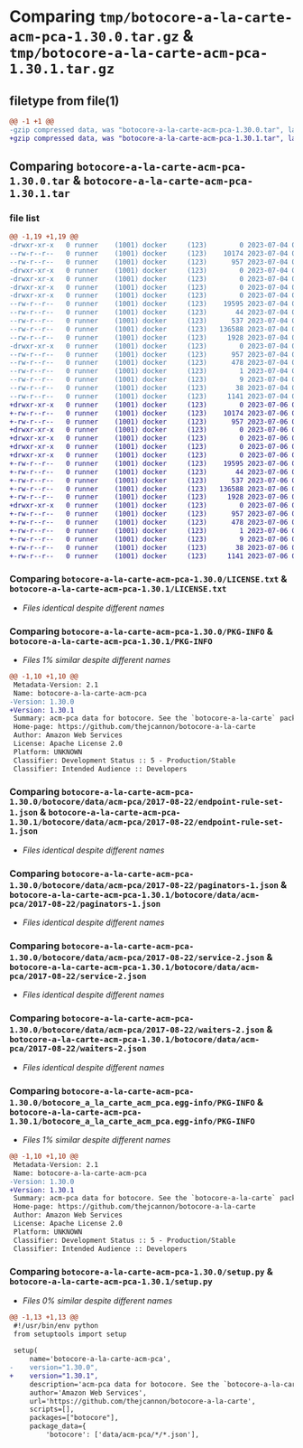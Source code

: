 # Comparing `tmp/botocore-a-la-carte-acm-pca-1.30.0.tar.gz` & `tmp/botocore-a-la-carte-acm-pca-1.30.1.tar.gz`

## filetype from file(1)

```diff
@@ -1 +1 @@
-gzip compressed data, was "botocore-a-la-carte-acm-pca-1.30.0.tar", last modified: Tue Jul  4 01:44:08 2023, max compression
+gzip compressed data, was "botocore-a-la-carte-acm-pca-1.30.1.tar", last modified: Thu Jul  6 01:44:46 2023, max compression
```

## Comparing `botocore-a-la-carte-acm-pca-1.30.0.tar` & `botocore-a-la-carte-acm-pca-1.30.1.tar`

### file list

```diff
@@ -1,19 +1,19 @@
-drwxr-xr-x   0 runner    (1001) docker     (123)        0 2023-07-04 01:44:08.958348 botocore-a-la-carte-acm-pca-1.30.0/
--rw-r--r--   0 runner    (1001) docker     (123)    10174 2023-07-04 01:44:08.000000 botocore-a-la-carte-acm-pca-1.30.0/LICENSE.txt
--rw-r--r--   0 runner    (1001) docker     (123)      957 2023-07-04 01:44:08.958348 botocore-a-la-carte-acm-pca-1.30.0/PKG-INFO
-drwxr-xr-x   0 runner    (1001) docker     (123)        0 2023-07-04 01:44:08.958348 botocore-a-la-carte-acm-pca-1.30.0/botocore/
-drwxr-xr-x   0 runner    (1001) docker     (123)        0 2023-07-04 01:44:08.958348 botocore-a-la-carte-acm-pca-1.30.0/botocore/data/
-drwxr-xr-x   0 runner    (1001) docker     (123)        0 2023-07-04 01:44:08.958348 botocore-a-la-carte-acm-pca-1.30.0/botocore/data/acm-pca/
-drwxr-xr-x   0 runner    (1001) docker     (123)        0 2023-07-04 01:44:08.958348 botocore-a-la-carte-acm-pca-1.30.0/botocore/data/acm-pca/2017-08-22/
--rw-r--r--   0 runner    (1001) docker     (123)    19595 2023-07-04 01:44:02.000000 botocore-a-la-carte-acm-pca-1.30.0/botocore/data/acm-pca/2017-08-22/endpoint-rule-set-1.json
--rw-r--r--   0 runner    (1001) docker     (123)       44 2023-07-04 01:44:02.000000 botocore-a-la-carte-acm-pca-1.30.0/botocore/data/acm-pca/2017-08-22/examples-1.json
--rw-r--r--   0 runner    (1001) docker     (123)      537 2023-07-04 01:44:02.000000 botocore-a-la-carte-acm-pca-1.30.0/botocore/data/acm-pca/2017-08-22/paginators-1.json
--rw-r--r--   0 runner    (1001) docker     (123)   136588 2023-07-04 01:44:02.000000 botocore-a-la-carte-acm-pca-1.30.0/botocore/data/acm-pca/2017-08-22/service-2.json
--rw-r--r--   0 runner    (1001) docker     (123)     1928 2023-07-04 01:44:02.000000 botocore-a-la-carte-acm-pca-1.30.0/botocore/data/acm-pca/2017-08-22/waiters-2.json
-drwxr-xr-x   0 runner    (1001) docker     (123)        0 2023-07-04 01:44:08.958348 botocore-a-la-carte-acm-pca-1.30.0/botocore_a_la_carte_acm_pca.egg-info/
--rw-r--r--   0 runner    (1001) docker     (123)      957 2023-07-04 01:44:08.000000 botocore-a-la-carte-acm-pca-1.30.0/botocore_a_la_carte_acm_pca.egg-info/PKG-INFO
--rw-r--r--   0 runner    (1001) docker     (123)      478 2023-07-04 01:44:08.000000 botocore-a-la-carte-acm-pca-1.30.0/botocore_a_la_carte_acm_pca.egg-info/SOURCES.txt
--rw-r--r--   0 runner    (1001) docker     (123)        1 2023-07-04 01:44:08.000000 botocore-a-la-carte-acm-pca-1.30.0/botocore_a_la_carte_acm_pca.egg-info/dependency_links.txt
--rw-r--r--   0 runner    (1001) docker     (123)        9 2023-07-04 01:44:08.000000 botocore-a-la-carte-acm-pca-1.30.0/botocore_a_la_carte_acm_pca.egg-info/top_level.txt
--rw-r--r--   0 runner    (1001) docker     (123)       38 2023-07-04 01:44:08.958348 botocore-a-la-carte-acm-pca-1.30.0/setup.cfg
--rw-r--r--   0 runner    (1001) docker     (123)     1141 2023-07-04 01:44:08.000000 botocore-a-la-carte-acm-pca-1.30.0/setup.py
+drwxr-xr-x   0 runner    (1001) docker     (123)        0 2023-07-06 01:44:46.682483 botocore-a-la-carte-acm-pca-1.30.1/
+-rw-r--r--   0 runner    (1001) docker     (123)    10174 2023-07-06 01:44:46.000000 botocore-a-la-carte-acm-pca-1.30.1/LICENSE.txt
+-rw-r--r--   0 runner    (1001) docker     (123)      957 2023-07-06 01:44:46.682483 botocore-a-la-carte-acm-pca-1.30.1/PKG-INFO
+drwxr-xr-x   0 runner    (1001) docker     (123)        0 2023-07-06 01:44:46.682483 botocore-a-la-carte-acm-pca-1.30.1/botocore/
+drwxr-xr-x   0 runner    (1001) docker     (123)        0 2023-07-06 01:44:46.682483 botocore-a-la-carte-acm-pca-1.30.1/botocore/data/
+drwxr-xr-x   0 runner    (1001) docker     (123)        0 2023-07-06 01:44:46.682483 botocore-a-la-carte-acm-pca-1.30.1/botocore/data/acm-pca/
+drwxr-xr-x   0 runner    (1001) docker     (123)        0 2023-07-06 01:44:46.682483 botocore-a-la-carte-acm-pca-1.30.1/botocore/data/acm-pca/2017-08-22/
+-rw-r--r--   0 runner    (1001) docker     (123)    19595 2023-07-06 01:44:40.000000 botocore-a-la-carte-acm-pca-1.30.1/botocore/data/acm-pca/2017-08-22/endpoint-rule-set-1.json
+-rw-r--r--   0 runner    (1001) docker     (123)       44 2023-07-06 01:44:40.000000 botocore-a-la-carte-acm-pca-1.30.1/botocore/data/acm-pca/2017-08-22/examples-1.json
+-rw-r--r--   0 runner    (1001) docker     (123)      537 2023-07-06 01:44:40.000000 botocore-a-la-carte-acm-pca-1.30.1/botocore/data/acm-pca/2017-08-22/paginators-1.json
+-rw-r--r--   0 runner    (1001) docker     (123)   136588 2023-07-06 01:44:40.000000 botocore-a-la-carte-acm-pca-1.30.1/botocore/data/acm-pca/2017-08-22/service-2.json
+-rw-r--r--   0 runner    (1001) docker     (123)     1928 2023-07-06 01:44:40.000000 botocore-a-la-carte-acm-pca-1.30.1/botocore/data/acm-pca/2017-08-22/waiters-2.json
+drwxr-xr-x   0 runner    (1001) docker     (123)        0 2023-07-06 01:44:46.682483 botocore-a-la-carte-acm-pca-1.30.1/botocore_a_la_carte_acm_pca.egg-info/
+-rw-r--r--   0 runner    (1001) docker     (123)      957 2023-07-06 01:44:46.000000 botocore-a-la-carte-acm-pca-1.30.1/botocore_a_la_carte_acm_pca.egg-info/PKG-INFO
+-rw-r--r--   0 runner    (1001) docker     (123)      478 2023-07-06 01:44:46.000000 botocore-a-la-carte-acm-pca-1.30.1/botocore_a_la_carte_acm_pca.egg-info/SOURCES.txt
+-rw-r--r--   0 runner    (1001) docker     (123)        1 2023-07-06 01:44:46.000000 botocore-a-la-carte-acm-pca-1.30.1/botocore_a_la_carte_acm_pca.egg-info/dependency_links.txt
+-rw-r--r--   0 runner    (1001) docker     (123)        9 2023-07-06 01:44:46.000000 botocore-a-la-carte-acm-pca-1.30.1/botocore_a_la_carte_acm_pca.egg-info/top_level.txt
+-rw-r--r--   0 runner    (1001) docker     (123)       38 2023-07-06 01:44:46.682483 botocore-a-la-carte-acm-pca-1.30.1/setup.cfg
+-rw-r--r--   0 runner    (1001) docker     (123)     1141 2023-07-06 01:44:46.000000 botocore-a-la-carte-acm-pca-1.30.1/setup.py
```

### Comparing `botocore-a-la-carte-acm-pca-1.30.0/LICENSE.txt` & `botocore-a-la-carte-acm-pca-1.30.1/LICENSE.txt`

 * *Files identical despite different names*

### Comparing `botocore-a-la-carte-acm-pca-1.30.0/PKG-INFO` & `botocore-a-la-carte-acm-pca-1.30.1/PKG-INFO`

 * *Files 1% similar despite different names*

```diff
@@ -1,10 +1,10 @@
 Metadata-Version: 2.1
 Name: botocore-a-la-carte-acm-pca
-Version: 1.30.0
+Version: 1.30.1
 Summary: acm-pca data for botocore. See the `botocore-a-la-carte` package for more info.
 Home-page: https://github.com/thejcannon/botocore-a-la-carte
 Author: Amazon Web Services
 License: Apache License 2.0
 Platform: UNKNOWN
 Classifier: Development Status :: 5 - Production/Stable
 Classifier: Intended Audience :: Developers
```

### Comparing `botocore-a-la-carte-acm-pca-1.30.0/botocore/data/acm-pca/2017-08-22/endpoint-rule-set-1.json` & `botocore-a-la-carte-acm-pca-1.30.1/botocore/data/acm-pca/2017-08-22/endpoint-rule-set-1.json`

 * *Files identical despite different names*

### Comparing `botocore-a-la-carte-acm-pca-1.30.0/botocore/data/acm-pca/2017-08-22/paginators-1.json` & `botocore-a-la-carte-acm-pca-1.30.1/botocore/data/acm-pca/2017-08-22/paginators-1.json`

 * *Files identical despite different names*

### Comparing `botocore-a-la-carte-acm-pca-1.30.0/botocore/data/acm-pca/2017-08-22/service-2.json` & `botocore-a-la-carte-acm-pca-1.30.1/botocore/data/acm-pca/2017-08-22/service-2.json`

 * *Files identical despite different names*

### Comparing `botocore-a-la-carte-acm-pca-1.30.0/botocore/data/acm-pca/2017-08-22/waiters-2.json` & `botocore-a-la-carte-acm-pca-1.30.1/botocore/data/acm-pca/2017-08-22/waiters-2.json`

 * *Files identical despite different names*

### Comparing `botocore-a-la-carte-acm-pca-1.30.0/botocore_a_la_carte_acm_pca.egg-info/PKG-INFO` & `botocore-a-la-carte-acm-pca-1.30.1/botocore_a_la_carte_acm_pca.egg-info/PKG-INFO`

 * *Files 1% similar despite different names*

```diff
@@ -1,10 +1,10 @@
 Metadata-Version: 2.1
 Name: botocore-a-la-carte-acm-pca
-Version: 1.30.0
+Version: 1.30.1
 Summary: acm-pca data for botocore. See the `botocore-a-la-carte` package for more info.
 Home-page: https://github.com/thejcannon/botocore-a-la-carte
 Author: Amazon Web Services
 License: Apache License 2.0
 Platform: UNKNOWN
 Classifier: Development Status :: 5 - Production/Stable
 Classifier: Intended Audience :: Developers
```

### Comparing `botocore-a-la-carte-acm-pca-1.30.0/setup.py` & `botocore-a-la-carte-acm-pca-1.30.1/setup.py`

 * *Files 0% similar despite different names*

```diff
@@ -1,13 +1,13 @@
 #!/usr/bin/env python
 from setuptools import setup
 
 setup(
     name='botocore-a-la-carte-acm-pca',
-    version="1.30.0",
+    version="1.30.1",
     description='acm-pca data for botocore. See the `botocore-a-la-carte` package for more info.',
     author='Amazon Web Services',
     url='https://github.com/thejcannon/botocore-a-la-carte',
     scripts=[],
     packages=["botocore"],
     package_data={
         'botocore': ['data/acm-pca/*/*.json'],
```


